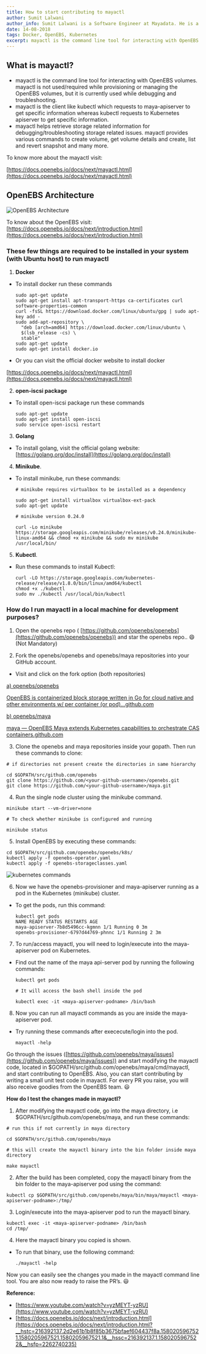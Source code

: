 ```yaml
---
title: How to start contributing to mayactl
author: Sumit Lalwani
author_info: Sumit Lalwani is a Software Engineer at Mayadata. He is a Kubernetes enthusiast and passionate about open source, containers, cloud, and arm. He loves to learn and code.
date: 14-08-2018
tags: Docker, OpenEBS, Kubernetes
excerpt: mayactl is the command line tool for interacting with OpenEBS volumes. mayactl is not used/required while provisioning or managing the OpenEBS volumes, but it is currently used while debugging and troubleshooting.
---
```


## What is mayactl?

- mayactl is the command line tool for interacting with OpenEBS volumes. mayactl is not used/required while provisioning or managing the OpenEBS volumes, but it is currently used while debugging and troubleshooting.
- mayactl is the client like kubectl which requests to maya-apiserver to get specific information whereas kubectl requests to Kubernetes apiserver to get specific information.
- mayactl helps retrieve storage related information for debugging/troubleshooting storage related issues. mayactl provides various commands to create volume, get volume details and create, list and revert snapshot and many more.

To know more about the mayactl visit:

[https://docs.openebs.io/docs/next/mayactl.html](https://docs.openebs.io/docs/next/mayactl.html)

## OpenEBS Architecture

![OpenEBS Architecture](/images/blog/openebs-architecture.png)

To know about the OpenEBS visit: [https://docs.openebs.io/docs/next/introduction.html](https://docs.openebs.io/docs/next/introduction.html)

### These few things are required to be installed in your system (with Ubuntu host) to run mayactl

1. **Docker**

- To install docker run these commands

  ```
  sudo apt-get update
  sudo apt-get install apt-transport-https ca-certificates curl software-properties-common
  curl -fsSL https://download.docker.com/linux/ubuntu/gpg | sudo apt-key add -
  sudo add-apt-repository \
    "deb [arch=amd64] https://download.docker.com/linux/ubuntu \
    $(lsb_release -cs) \
    stable"
  sudo apt-get update
  sudo apt-get install docker.io
  ```

- Or you can visit the official docker website to install docker

[https://docs.openebs.io/docs/next/mayactl.html](https://docs.openebs.io/docs/next/mayactl.html)

2. **open-iscsi package**

- To install open-iscsi package run these commands

  ```
  sudo apt-get update
  sudo apt-get install open-iscsi
  sudo service open-iscsi restart
  ```

3. **Golang**

- To install golang, visit the official golang website: [https://golang.org/doc/install](https://golang.org/doc/install)

4. **Minikube**.

- To install minikube, run these commands:

  ```
  # minikube requires virtualbox to be installed as a dependency

  sudo apt-get install virtualbox virtualbox-ext-pack
  sudo apt-get update

  # minikube version 0.24.0

  curl -Lo minikube https://storage.googleapis.com/minikube/releases/v0.24.0/minikube-linux-amd64 && chmod +x minikube && sudo mv minikube /usr/local/bin/
  ```

5. **Kubectl**.

- Run these commands to install Kubectl:

  ```
  curl -LO https://storage.googleapis.com/kubernetes-release/release/v1.8.0/bin/linux/amd64/kubectl
  chmod +x ./kubectl
  sudo mv ./kubectl /usr/local/bin/kubectl
  ```

### How do I run mayactl in a local machine for development purposes?

1. Open the openebs repo ( [https://github.com/openebs/openebs](https://github.com/openebs/openebs)) and star the openebs repo.. 😄 (Not Mandatory)

2. Fork the openebs/openebs and openebs/maya repositories into your GitHub account.

- Visit and click on the fork option (both repositories)

[a) openebs/openebs](https://github.com/openebs/openebs)

[OpenEBS is containerized block storage written in Go for cloud native and other environments w/ per container (or pod)…](https://github.com/openebs/openebs)[github.com](https://github.com/openebs/openebs)

[b) openebs/maya](https://github.com/openebs/maya)

[maya — OpenEBS Maya extends Kubernetes capabilities to orchestrate CAS containers.](https://github.com/openebs/maya)[github.com](https://github.com/openebs/maya)

3. Clone the openebs and maya repositories inside your gopath. Then run these commands to clone:

```
# if directories not present create the directories in same hierarchy

cd $GOPATH/src/github.com/openebs
git clone https://github.com/<your-github-username>/openebs.git
git clone https://github.com/<your-github-username>/maya.git
```

4. Run the single node cluster using the minikube command.

```
minikube start --vm-driver=none

# To check whether minikube is configured and running

minikube status
```

5. Install OpenEBS by executing these commands:

```
cd $GOPATH/src/github.com/openebs/openebs/k8s/
kubectl apply -f openebs-operator.yaml
kubectl apply -f openebs-storageclasses.yaml
```

![kubernetes commands](/images/blog/install-openebs-by-commands.png)

6. Now we have the openebs-provisioner and maya-apiserver running as a pod in the Kubernetes (minikube) cluster.

- To get the pods, run this command:

  ```
  kubectl get pods
  NAME READY STATUS RESTARTS AGE
  maya-apiserver-7b8d5496cc-kgmnn 1/1 Running 0 3m
  openebs-provisioner-6797d44769-phnnc 1/1 Running 2 3m
  ```

7. To run/access mayactl, you will need to login/execute into the maya-apiserver pod on Kubernetes.

- Find out the name of the maya api-server pod by running the following commands:

  ```
  kubectl get pods

  # It will access the bash shell inside the pod

  kubectl exec -it <maya-apiserver-podname> /bin/bash
  ```

8. Now you can run all mayactl commands as you are inside the maya-apiserver pod.

- Try running these commands after exececute/login into the pod.

  ```
  mayactl -help
  ```

Go through the issues ([https://github.com/openebs/maya/issues](https://github.com/openebs/maya/issues)) and start modifying the mayactl code, located in $GOPATH/src/github.com/openebs/maya/cmd/mayactl, and start contributing to OpenEBS. Also, you can start contributing by writing a small unit test code in mayactl. For every PR you raise, you will also receive goodies from the OpenEBS team. 😃

**How do I test the changes made in mayactl?**

1. After modifying the mayactl code, go into the maya directory, i.e $GOPATH/src/github.com/openebs/maya, and run these commands:

```
# run this if not currently in maya directory

cd $GOPATH/src/github.com/openebs/maya

# this will create the mayactl binary into the bin folder inside maya directory

make mayactl
```

2. After the build has been completed, copy the mayactl binary from the bin folder to the maya-apiserver pod using the command:

```
kubectl cp $GOPATH/src/github.com/openebs/maya/bin/maya/mayactl <maya-apiserver-podname>:/tmp/
```

3. Login/execute into the maya-apiserver pod to run the mayactl binary.

```
kubectl exec -it <maya-apiserver-podname> /bin/bash
cd /tmp/
```

4. Here the mayactl binary you copied is shown.

- To run that binary, use the following command:

  ```
  ./mayactl -help
  ```

Now you can easily see the changes you made in the mayactl command line tool. You are also now ready to raise the PR’s. 😃

**Reference:**

- [https://www.youtube.com/watch?v=yzMEYT-yzRU](https://www.youtube.com/watch?v=yzMEYT-yzRU)
- [https://docs.openebs.io/docs/next/introduction.html](https://docs.openebs.io/docs/next/introduction.html?__hstc=216392137.2d2e61b1b8f85b3675bfaef604437f8a.1580205967521.1580205967521.1580205967521.1&__hssc=216392137.1.1580205967522&__hsfp=2262740235)

